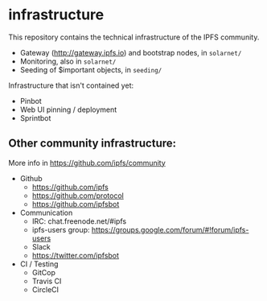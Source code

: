 # infrastructure

This repository contains the technical infrastructure of the IPFS community.

- Gateway (http://gateway.ipfs.io) and bootstrap nodes, in `solarnet/`
- Monitoring, also in `solarnet/`
- Seeding of $important objects, in `seeding/`

Infrastructure that isn't contained yet:

- Pinbot
- Web UI pinning / deployment
- Sprintbot

## Other community infrastructure:

More info in https://github.com/ipfs/community

- Github
  - https://github.com/ipfs
  - https://github.com/protocol
  - https://github.com/ipfsbot
- Communication
  - IRC: chat.freenode.net/#ipfs
  - ipfs-users group: https://groups.google.com/forum/#!forum/ipfs-users
  - Slack
  - https://twitter.com/ipfsbot
- CI / Testing
  - GitCop
  - Travis CI
  - CircleCI
